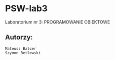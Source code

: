 # PSW-lab3
Laboratorium nr 3: PROGRAMOWANIE OBIEKTOWE
## Autorzy:
```
Mateusz Balcer
Szymon Betlewski
```
